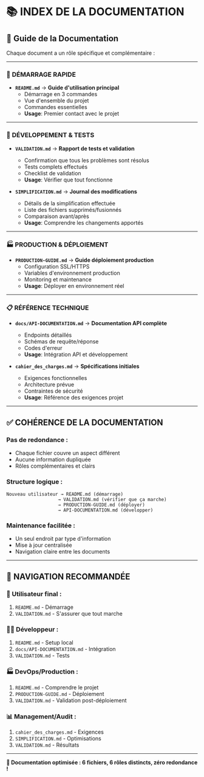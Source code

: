 # 📚 INDEX DE LA DOCUMENTATION

## 📖 **Guide de la Documentation**

Chaque document a un rôle spécifique et complémentaire :

---

### 🚀 **DÉMARRAGE RAPIDE**
- **`README.md`** → **Guide d'utilisation principal**
  - Démarrage en 3 commandes
  - Vue d'ensemble du projet
  - Commandes essentielles
  - **Usage**: Premier contact avec le projet

---

### 🔧 **DÉVELOPPEMENT & TESTS**
- **`VALIDATION.md`** → **Rapport de tests et validation**
  - Confirmation que tous les problèmes sont résolus  
  - Tests complets effectués
  - Checklist de validation
  - **Usage**: Vérifier que tout fonctionne

- **`SIMPLIFICATION.md`** → **Journal des modifications**
  - Détails de la simplification effectuée
  - Liste des fichiers supprimés/fusionnés
  - Comparaison avant/après
  - **Usage**: Comprendre les changements apportés

---

### 🏭 **PRODUCTION & DÉPLOIEMENT**
- **`PRODUCTION-GUIDE.md`** → **Guide déploiement production**
  - Configuration SSL/HTTPS
  - Variables d'environnement production
  - Monitoring et maintenance
  - **Usage**: Déployer en environnement réel

---

### 📋 **RÉFÉRENCE TECHNIQUE**
- **`docs/API-DOCUMENTATION.md`** → **Documentation API complète**
  - Endpoints détaillés
  - Schémas de requête/réponse
  - Codes d'erreur
  - **Usage**: Intégration API et développement

- **`cahier_des_charges.md`** → **Spécifications initiales**
  - Exigences fonctionnelles
  - Architecture prévue
  - Contraintes de sécurité
  - **Usage**: Référence des exigences projet

---

## ✅ **COHÉRENCE DE LA DOCUMENTATION**

### **Pas de redondance :**
- Chaque fichier couvre un aspect différent
- Aucune information dupliquée
- Rôles complémentaires et clairs

### **Structure logique :**
```
Nouveau utilisateur → README.md (démarrage)
                   → VALIDATION.md (vérifier que ça marche)
                   → PRODUCTION-GUIDE.md (déployer)
                   → API-DOCUMENTATION.md (développer)
```

### **Maintenance facilitée :**
- Un seul endroit par type d'information
- Mise à jour centralisée
- Navigation claire entre les documents

---

## 📍 **NAVIGATION RECOMMANDÉE**

### **👤 Utilisateur final :**
1. `README.md` - Démarrage
2. `VALIDATION.md` - S'assurer que tout marche

### **👨‍💻 Développeur :**
1. `README.md` - Setup local
2. `docs/API-DOCUMENTATION.md` - Intégration
3. `VALIDATION.md` - Tests

### **🏭 DevOps/Production :**
1. `README.md` - Comprendre le projet
2. `PRODUCTION-GUIDE.md` - Déploiement
3. `VALIDATION.md` - Validation post-déploiement

### **📊 Management/Audit :**
1. `cahier_des_charges.md` - Exigences
2. `SIMPLIFICATION.md` - Optimisations
3. `VALIDATION.md` - Résultats

---

**🎯 Documentation optimisée : 6 fichiers, 6 rôles distincts, zéro redondance !**